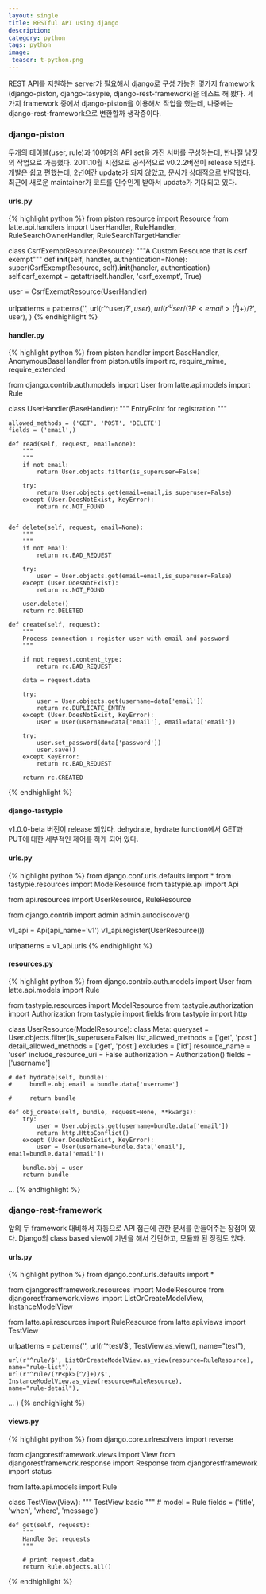 ```yaml
---
layout: single
title: RESTful API using django
description: 
category: python
tags: python
image:
 teaser: t-python.png
---
```


REST API를 지원하는 server가 필요해서 django로 구성 가능한 몇가지 framework (django-piston,
django-tasypie, django-rest-framework)을 테스트 해 봤다. 세가지 framework 중에서 django-piston을
이용해서 작업을 했는데, 나중에는 django-rest-framework으로 변환할까 생각중이다.

<!-- more -->

### django-piston

두개의 테이블(user, rule)과 10여개의 API set을 가진 서버를 구성하는데, 반나절 남짓의 작업으로
가능했다. 2011.10월 시점으로 공식적으로 v0.2.2버전이 release 되었다. 개발은 쉽고 편했는데, 2년여간
update가 되지 않았고, 문서가 상대적으로 빈약했다. 최근에 새로운 maintainer가 코드를 인수인계 받아서
update가 기대되고 있다.

#### urls.py

{% highlight python %}
from piston.resource import Resource
from latte.api.handlers import UserHandler, RuleHandler, RuleSearchOwnerHandler, RuleSearchTargetHandler

class CsrfExemptResource(Resource):
    """A Custom Resource that is csrf exempt"""
    def __init__(self, handler, authentication=None):
        super(CsrfExemptResource, self).__init__(handler, authentication)
        self.csrf_exempt = getattr(self.handler, 'csrf_exempt', True)
 
user = CsrfExemptResource(UserHandler)

urlpatterns = patterns('',
    url(r'^user/?$', user),
    url(r'^user/(?P<email>[^/]+)/?$', user),
)
{% endhighlight %}

#### handler.py

{% highlight python %}
from piston.handler import BaseHandler, AnonymousBaseHandler
from piston.utils import rc, require_mime, require_extended

from django.contrib.auth.models import User
from latte.api.models import Rule

class UserHandler(BaseHandler):
    """
    EntryPoint for registration
    """

    allowed_methods = ('GET', 'POST', 'DELETE')
    fields = ('email',)

    def read(self, request, email=None):
        """
        """
        if not email:
            return User.objects.filter(is_superuser=False)

        try:
            return User.objects.get(email=email,is_superuser=False)
        except (User.DoesNotExist, KeyError):
            return rc.NOT_FOUND


    def delete(self, request, email=None):
        """
        """
        if not email:
            return rc.BAD_REQUEST

        try:
            user = User.objects.get(email=email,is_superuser=False)
        except (User.DoesNotExist):
            return rc.NOT_FOUND

        user.delete()
        return rc.DELETED

    def create(self, request):
        """
        Process connection : register user with email and password
        """

        if not request.content_type:
            return rc.BAD_REQUEST
            
        data = request.data

        try:
            user = User.objects.get(username=data['email'])
            return rc.DUPLICATE_ENTRY
        except (User.DoesNotExist, KeyError):
            user = User(username=data['email'], email=data['email'])

        try:
            user.set_password(data['password'])
            user.save()
        except KeyError:
            return rc.BAD_REQUEST
            
        return rc.CREATED
{% endhighlight %}
		
#### django-tastypie

v1.0.0-beta 버전이 release 되었다. dehydrate, hydrate function에서 GET과 PUT에 대한 세부적인 제어를
하게 되어 있다.


#### urls.py

{% highlight python %}
from django.conf.urls.defaults import *
from tastypie.resources import ModelResource
from tastypie.api import Api

from api.resources import UserResource, RuleResource

from django.contrib import admin
admin.autodiscover()

v1_api = Api(api_name='v1')
v1_api.register(UserResource())

urlpatterns = v1_api.urls
{% endhighlight %}

#### resources.py

{% highlight python %}
from django.contrib.auth.models import User
from latte.api.models import Rule

from tastypie.resources import ModelResource
from tastypie.authorization import Authorization
from tastypie import fields
from tastypie import http

class UserResource(ModelResource):
    class Meta:
        queryset = User.objects.filter(is_superuser=False)
        list_allowed_methods = ['get', 'post']
        detail_allowed_methods = ['get', 'post']
        excludes = ['id']
        resource_name = 'user'
        include_resource_uri = False
        authorization = Authorization()
        fields = ['username']

    # def hydrate(self, bundle):
    #     bundle.obj.email = bundle.data['username']
        
    #     return bundle

    def obj_create(self, bundle, request=None, **kwargs):
        try:
            user = User.objects.get(username=bundle.data['email'])
            return http.HttpConflict()
        except (User.DoesNotExist, KeyError):
            user = User(username=bundle.data['email'], email=bundle.data['email'])
        
        bundle.obj = user
        return bundle
...
{% endhighlight %}

### django-rest-framework

앞의 두 framework 대비해서 자동으로 API 접근에 관한 문서를 만들어주는 장점이 있다. Django의 class
based view에 기반을 해서 간단하고, 모듈화 된 장점도 있다.

#### urls.py

{% highlight python %}
from django.conf.urls.defaults import *

from djangorestframework.resources import ModelResource
from djangorestframework.views import ListOrCreateModelView, InstanceModelView

from latte.api.resources import RuleResource
from latte.api.views import TestView

urlpatterns = patterns('',
    url(r'^test/$', TestView.as_view(), name="test"),
                       
    url(r'^rule/$', ListOrCreateModelView.as_view(resource=RuleResource), name="rule-list"),
    url(r'^rule/(?P<pk>[^/]+)/$', InstanceModelView.as_view(resource=RuleResource),
    name="rule-detail"),
...
)
{% endhighlight %}

#### views.py

{% highlight python %}
from django.core.urlresolvers import reverse

from djangorestframework.views import View
from djangorestframework.response import Response
from djangorestframework import status

from latte.api.models import Rule

class TestView(View):
    """
    TestView basic
    """
    # model = Rule
    fields = ('title', 'when', 'where', 'message')
    
    def get(self, request):
        """
        Handle Get requests
        """

        # print request.data
		return Rule.objects.all()
{% endhighlight %}
